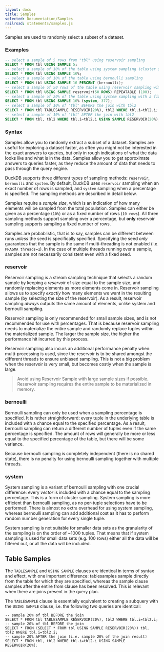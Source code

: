 ```yaml
---
layout: docu
title: Samples
selected: Documentation/Samples
railroad: statements/samples.js
---
```


Samples are used to randomly select a subset of a dataset.

### Examples
```sql
-- select a sample of 5 rows from "tbl" using reservoir sampling
SELECT * FROM tbl USING SAMPLE 5;
-- select a sample of 10% of the table using system sampling (cluster sampling)
SELECT * FROM tbl USING SAMPLE 10%;
-- select a sample of 10% of the table using bernoulli sampling
SELECT * FROM tbl USING SAMPLE 10 PERCENT (bernoulli);
-- select a sample of 50 rows of the table using reservoir sampling with a fixed seed (100)
SELECT * FROM tbl USING SAMPLE reservoir(50 ROWS) REPEATABLE (100);
-- select a sample of 20% of the table using system sampling with a fixed seed (377)
SELECT * FROM tbl USING SAMPLE 10% (system, 377);
-- select a sample of 10% of "tbl" BEFORE the join with tbl2
SELECT * FROM tbl TABLESAMPLE RESERVOIR(20%), tbl2 WHERE tbl.i=tbl2.i;
-- select a sample of 10% of "tbl" AFTER the join with tbl2
SELECT * FROM tbl, tbl2 WHERE tbl.i=tbl2.i USING SAMPLE RESERVOIR(20%);
```

### Syntax
<div id="rrdiagram"></div>

Samples allow you to randomly extract a subset of a dataset. Samples are useful for exploring a dataset faster, as often you might not be interested in the exact answers to queries, but only in rough indications of what the data looks like and what is in the data. Samples allow you to get approximate answers to queries faster, as they reduce the amount of data that needs to pass through the query engine.

DuckDB supports three different types of sampling methods: `reservoir`, `bernoulli` and  `system`. By default, DuckDB uses `reservoir` sampling when an exact number of rows is sampled, and `system` sampling when a percentage is specified. The sampling methods are described in detail below.

Samples require a *sample size*, which is an indication of how many elements will be sampled from the total population. Samples can either be given as a percentage (`10%`) or as a fixed number of rows (`10 rows`). All three sampling methods support sampling over a percentage, but **only** reservoir sampling supports sampling a fixed number of rows.

Samples are probablistic, that is to say, samples can be different between runs *unless* the seed is specifically specified. Specifying the seed *only* guarantees that the sample is the same if multi-threading is not enabled (i.e. `PRAGMA threads=1`). In the case of multiple threads running over a sample, samples are not necessarily consistent even with a fixed seed.

### reservoir
Reservoir sampling is a stream sampling technique that selects a random sample by keeping a *reservoir* of size equal to the sample size, and randomly replacing elements as more elements come in. Reservoir sampling allows us to specify *exactly* how many elements we want in the resulting sample (by selecting the size of the reservoir). As a result, reservoir sampling *always* outputs the same amount of elements, unlike system and bernoulli sampling.

Reservoir sampling is only recommended for small sample sizes, and is not recommended for use with percentages. That is because reservoir sampling needs to materialize the entire sample and randomly replace tuples within the materialized sample. The larger the sample size, the higher the performance hit incurred by this process.

Reservoir sampling also incurs an additional performance penalty when multi-processing is used, since the reservoir is to be shared amongst the different threads to ensure unbiased sampling. This is not a big problem when the reservoir is very small, but becomes costly when the sample is large.

> Avoid using Reservoir Sample with large sample sizes if possible. Reservoir sampling requires the entire sample to be materialized in memory.

### bernoulli
Bernoulli sampling can only be used when a sampling percentage is specified. It is rather straightforward: every tuple in the underlying table is included with a chance equal to the specified percentage. As a result, bernoulli sampling can return a different number of tuples even if the same percentage is specified. The amount of rows will generally be more or less equal to the specified percentage of the table, but there will be some variance.

Because bernoulli sampling is completely independent (there is no shared state), there is no penalty for using bernoulli sampling together with multiple threads.

### system
System sampling is a variant of bernoulli sampling with one crucial difference: every *vector* is included with a chance equal to the sampling percentage. This is a form of cluster sampling. System sampling is more efficient than bernoulli sampling, as no per-tuple selections have to be performed. There is almost no extra overhead for using system sampling, whereas bernoulli sampling can add additional cost as it has to perform random number generation for every single tuple.

System sampling is not suitable for smaller data sets as the granularity of the sampling is on the order of ~1000 tuples. That means that if system sampling is used for small data sets (e.g. 100 rows) either all the data will be filtered out, or all the data will be included.

## Table Samples
The `TABLESAMPLE` and `USING SAMPLE` clauses are identical in terms of syntax and effect, with one important difference: tablesamples sample directly from the table for which they are specified, whereas the sample clause samples after the entire from clause has been resolved. This is relevant when there are joins present in the query plan.

The `TABLESAMPLE` clause is essentially equivalent to creating a subquery with the `USING SAMPLE` clause, i.e. the following two queries are identical:

```
-- sample 20% of tbl BEFORE the join
SELECT * FROM tbl TABLESAMPLE RESERVOIR(20%), tbl2 WHERE tbl.i=tbl2.i;
-- sample 20% of tbl BEFORE the join
SELECT * FROM (SELECT * FROM tbl USING SAMPLE RESERVOIR(20%)) tbl, tbl2 WHERE tbl.i=tbl2.i;
-- sample 20% AFTER the join (i.e. sample 20% of the join result)
SELECT * FROM tbl, tbl2 WHERE tbl.i=tbl2.i USING SAMPLE RESERVOIR(20%);
```
